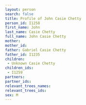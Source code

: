 ```yaml
---
layout: person
search: false
title: Profile of John Casie Chetty
person_id: I1258
first_name: John
last_name: Casie Chetty
full_name: John Casie Chetty
mother: 
mother_id: 
father: Gabriel Casie Chetty
father_id: I1235
children:
 - Unknown Casie Chetty
children_ids:
 - I1259
partners:
partner_ids:
relevant_trees_names:
relevant_trees_ids:
sex: M
---
```


